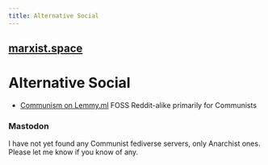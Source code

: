 ```yaml
---
title: Alternative Social
---
```


## [marxist.space](https://marxist.space)

# Alternative Social

* [Communism on Lemmy.ml](https://communism.lemmy.ml/) FOSS Reddit-alike primarily for Communists

### Mastodon

I have not yet found any Communist fediverse servers, only Anarchist ones.
Please let me know if you know of any.
